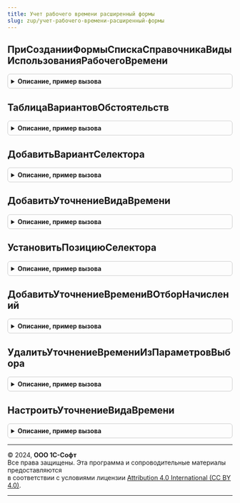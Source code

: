 ```yaml
---
title: Учет рабочего времени расширенный формы
slug: zup/учет-рабочего-времени-расширенный-формы
---
```



## ПриСозданииФормыСпискаСправочникаВидыИспользованияРабочегоВремени
<details style="margin: 1em 0; padding: 0.5em; border: 1px solid #ccc; border-radius: 6px;">

<summary style="font-weight: bold; cursor: pointer;">Описание, пример вызова</summary>

```bsl

Процедура ПриСозданииФормыСпискаСправочникаВидыИспользованияРабочегоВремени(Форма, Параметры) Экспорт
```

Пример вызова
```bsl
УчетРабочегоВремениРасширенныйФормы.ПриСозданииФормыСпискаСправочникаВидыИспользованияРабочегоВремени(Форма, Параметры) 
```
</details>

## ТаблицаВариантовОбстоятельств
<details style="margin: 1em 0; padding: 0.5em; border: 1px solid #ccc; border-radius: 6px;">

<summary style="font-weight: bold; cursor: pointer;">Описание, пример вызова</summary>

```bsl

Функция ТаблицаВариантовОбстоятельств() Экспорт
```

Пример вызова
```bsl
Результат = УчетРабочегоВремениРасширенныйФормы.ТаблицаВариантовОбстоятельств() 
```
</details>

## ДобавитьВариантСелектора
<details style="margin: 1em 0; padding: 0.5em; border: 1px solid #ccc; border-radius: 6px;">

<summary style="font-weight: bold; cursor: pointer;">Описание, пример вызова</summary>

```bsl

Процедура ДобавитьВариантСелектора(Варианты, Состояние, ВидВремениПереопределенный = Неопределено) Экспорт
```

Пример вызова
```bsl
УчетРабочегоВремениРасширенныйФормы.ДобавитьВариантСелектора(Варианты, Состояние, ВидВремениПереопределенный);
```
</details>

## ДобавитьУточнениеВидаВремени
<details style="margin: 1em 0; padding: 0.5em; border: 1px solid #ccc; border-radius: 6px;">

<summary style="font-weight: bold; cursor: pointer;">Описание, пример вызова</summary>

```bsl

Процедура ДобавитьУточнениеВидаВремени(Форма, ВариантыСелектора, ТекущееСостояние, ТекущийВидРасчета, ИмяГруппы = "УточнениеВидаВремени") Экспорт
```

Пример вызова
```bsl
УчетРабочегоВремениРасширенныйФормы.ДобавитьУточнениеВидаВремени(Форма, ВариантыСелектора, ТекущееСостояние, ТекущийВидРасчета, ИмяГруппы);
```
</details>

## УстановитьПозициюСелектора
<details style="margin: 1em 0; padding: 0.5em; border: 1px solid #ccc; border-radius: 6px;">

<summary style="font-weight: bold; cursor: pointer;">Описание, пример вызова</summary>

```bsl

Процедура УстановитьПозициюСелектора(Форма, ТекущееСостояние) Экспорт
```

Пример вызова
```bsl
УчетРабочегоВремениРасширенныйФормы.УстановитьПозициюСелектора(Форма, ТекущееСостояние) 
```
</details>

## ДобавитьУточнениеВремениВОтборНачислений
<details style="margin: 1em 0; padding: 0.5em; border: 1px solid #ccc; border-radius: 6px;">

<summary style="font-weight: bold; cursor: pointer;">Описание, пример вызова</summary>

```bsl

Процедура ДобавитьУточнениеВремениВОтборНачислений(ПараметрыВыбора, Форма) Экспорт
```

Пример вызова
```bsl
УчетРабочегоВремениРасширенныйФормы.ДобавитьУточнениеВремениВОтборНачислений(ПараметрыВыбора, Форма) 
```
</details>

## УдалитьУточнениеВремениИзПараметровВыбора
<details style="margin: 1em 0; padding: 0.5em; border: 1px solid #ccc; border-radius: 6px;">

<summary style="font-weight: bold; cursor: pointer;">Описание, пример вызова</summary>

```bsl

Процедура УдалитьУточнениеВремениИзПараметровВыбора(Форма, ИмяПоляВвода) Экспорт
```

Пример вызова
```bsl
УчетРабочегоВремениРасширенныйФормы.УдалитьУточнениеВремениИзПараметровВыбора(Форма, ИмяПоляВвода) 
```
</details>

## НастроитьУточнениеВидаВремени
<details style="margin: 1em 0; padding: 0.5em; border: 1px solid #ccc; border-radius: 6px;">

<summary style="font-weight: bold; cursor: pointer;">Описание, пример вызова</summary>

```bsl

Процедура НастроитьУточнениеВидаВремени(Форма, ВидРасчета) Экспорт
```

Пример вызова
```bsl
УчетРабочегоВремениРасширенныйФормы.НастроитьУточнениеВидаВремени(Форма, ВидРасчета) 
```
</details>

---

© 2024, **ООО 1С-Софт**  
Все права защищены. Эта программа и сопроводительные материалы предоставляются  
в соответствии с условиями лицензии [Attribution 4.0 International (CC BY 4.0)](https://creativecommons.org/licenses/by/4.0/legalcode).

---
